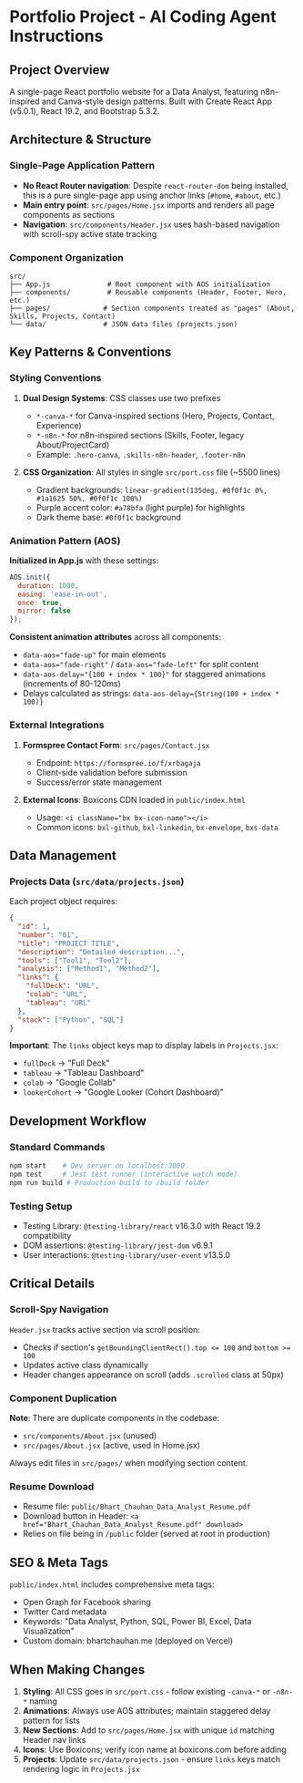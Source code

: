 # Portfolio Project - AI Coding Agent Instructions

## Project Overview
A single-page React portfolio website for a Data Analyst, featuring n8n-inspired and Canva-style design patterns. Built with Create React App (v5.0.1), React 19.2, and Bootstrap 5.3.2.

## Architecture & Structure

### Single-Page Application Pattern
- **No React Router navigation**: Despite `react-router-dom` being installed, this is a pure single-page app using anchor links (`#home`, `#about`, etc.)
- **Main entry point**: `src/pages/Home.jsx` imports and renders all page components as sections
- **Navigation**: `src/components/Header.jsx` uses hash-based navigation with scroll-spy active state tracking

### Component Organization
```
src/
├── App.js              # Root component with AOS initialization
├── components/         # Reusable components (Header, Footer, Hero, etc.)
├── pages/             # Section components treated as "pages" (About, Skills, Projects, Contact)
└── data/              # JSON data files (projects.json)
```

## Key Patterns & Conventions

### Styling Conventions
1. **Dual Design Systems**: CSS classes use two prefixes
   - `*-canva-*` for Canva-inspired sections (Hero, Projects, Contact, Experience)
   - `*-n8n-*` for n8n-inspired sections (Skills, Footer, legacy About/ProjectCard)
   - Example: `.hero-canva`, `.skills-n8n-header`, `.footer-n8n`

2. **CSS Organization**: All styles in single `src/port.css` file (~5500 lines)
   - Gradient backgrounds: `linear-gradient(135deg, #0f0f1c 0%, #1a1625 50%, #0f0f1c 100%)`
   - Purple accent color: `#a78bfa` (light purple) for highlights
   - Dark theme base: `#0f0f1c` background

### Animation Pattern (AOS)
**Initialized in App.js** with these settings:
```javascript
AOS.init({
  duration: 1000,
  easing: 'ease-in-out',
  once: true,
  mirror: false
});
```

**Consistent animation attributes** across all components:
- `data-aos="fade-up"` for main elements
- `data-aos="fade-right"` / `data-aos="fade-left"` for split content
- `data-aos-delay="{100 + index * 100}"` for staggered animations (increments of 80-120ms)
- Delays calculated as strings: `data-aos-delay={String(100 + index * 100)}`

### External Integrations
1. **Formspree Contact Form**: `src/pages/Contact.jsx`
   - Endpoint: `https://formspree.io/f/xrbagaja`
   - Client-side validation before submission
   - Success/error state management

2. **External Icons**: Boxicons CDN loaded in `public/index.html`
   - Usage: `<i className="bx bx-icon-name"></i>`
   - Common icons: `bxl-github`, `bxl-linkedin`, `bx-envelope`, `bxs-data`

## Data Management

### Projects Data (`src/data/projects.json`)
Each project object requires:
```json
{
  "id": 1,
  "number": "01",
  "title": "PROJECT TITLE",
  "description": "Detailed description...",
  "tools": ["Tool1", "Tool2"],
  "analysis": ["Method1", "Method2"],
  "links": {
    "fullDeck": "URL",
    "colab": "URL",
    "tableau": "URL"
  },
  "stack": ["Python", "SQL"]
}
```

**Important**: The `links` object keys map to display labels in `Projects.jsx`:
- `fullDeck` → "Full Deck"
- `tableau` → "Tableau Dashboard"
- `colab` → "Google Collab"
- `lookerCohort` → "Google Looker (Cohort Dashboard)"

## Development Workflow

### Standard Commands
```bash
npm start    # Dev server on localhost:3000
npm test     # Jest test runner (interactive watch mode)
npm run build # Production build to /build folder
```

### Testing Setup
- Testing Library: `@testing-library/react` v16.3.0 with React 19.2 compatibility
- DOM assertions: `@testing-library/jest-dom` v6.9.1
- User interactions: `@testing-library/user-event` v13.5.0

## Critical Details

### Scroll-Spy Navigation
`Header.jsx` tracks active section via scroll position:
- Checks if section's `getBoundingClientRect().top <= 100` and `bottom >= 100`
- Updates active class dynamically
- Header changes appearance on scroll (adds `.scrolled` class at 50px)

### Component Duplication
**Note**: There are duplicate components in the codebase:
- `src/components/About.jsx` (unused)
- `src/pages/About.jsx` (active, used in Home.jsx)

Always edit files in `src/pages/` when modifying section content.

### Resume Download
- Resume file: `public/Bhart_Chauhan_Data_Analyst_Resume.pdf`
- Download button in Header: `<a href="Bhart_Chauhan_Data_Analyst_Resume.pdf" download>`
- Relies on file being in `/public` folder (served at root in production)

## SEO & Meta Tags
`public/index.html` includes comprehensive meta tags:
- Open Graph for Facebook sharing
- Twitter Card metadata
- Keywords: "Data Analyst, Python, SQL, Power BI, Excel, Data Visualization"
- Custom domain: bhartchauhan.me (deployed on Vercel)

## When Making Changes

1. **Styling**: All CSS goes in `src/port.css` - follow existing `-canva-*` or `-n8n-*` naming
2. **Animations**: Always use AOS attributes; maintain staggered delay pattern for lists
3. **New Sections**: Add to `src/pages/Home.jsx` with unique `id` matching Header nav links
4. **Icons**: Use Boxicons; verify icon name at boxicons.com before adding
5. **Projects**: Update `src/data/projects.json` - ensure `links` keys match rendering logic in `Projects.jsx`
